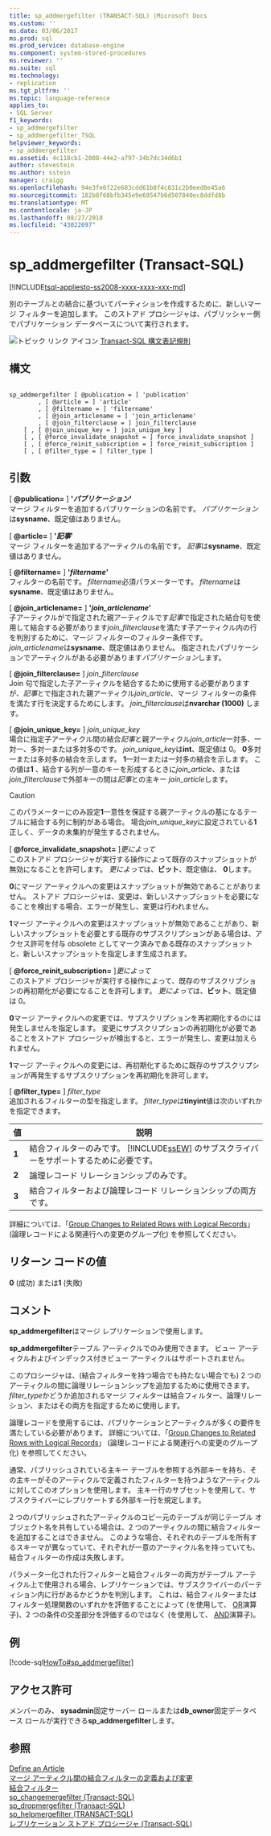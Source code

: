 ```yaml
---
title: sp_addmergefilter (TRANSACT-SQL) |Microsoft Docs
ms.custom: ''
ms.date: 03/06/2017
ms.prod: sql
ms.prod_service: database-engine
ms.component: system-stored-procedures
ms.reviewer: ''
ms.suite: sql
ms.technology:
- replication
ms.tgt_pltfrm: ''
ms.topic: language-reference
applies_to:
- SQL Server
f1_keywords:
- sp_addmergefilter
- sp_addmergefilter_TSQL
helpviewer_keywords:
- sp_addmergefilter
ms.assetid: 4c118cb1-2008-44e2-a797-34b7dc34d6b1
author: stevestein
ms.author: sstein
manager: craigg
ms.openlocfilehash: 94e3fe6f22e683cdd61b8f4c831c2b0eed0e45a6
ms.sourcegitcommit: 182b8f68bfb345e9e69547b6d507840ec8ddfd8b
ms.translationtype: MT
ms.contentlocale: ja-JP
ms.lasthandoff: 08/27/2018
ms.locfileid: "43022697"
---
```

# <a name="spaddmergefilter-transact-sql"></a>sp_addmergefilter (Transact-SQL)
[!INCLUDE[tsql-appliesto-ss2008-xxxx-xxxx-xxx-md](../../includes/tsql-appliesto-ss2008-xxxx-xxxx-xxx-md.md)]

  別のテーブルとの結合に基づいてパーティションを作成するために、新しいマージ フィルターを追加します。 このストアド プロシージャは、パブリッシャー側でパブリケーション データベースについて実行されます。  
  
 ![トピック リンク アイコン](../../database-engine/configure-windows/media/topic-link.gif "トピック リンク アイコン") [Transact-SQL 構文表記規則](../../t-sql/language-elements/transact-sql-syntax-conventions-transact-sql.md)  
  
## <a name="syntax"></a>構文  
  
```  
  
sp_addmergefilter [ @publication = ] 'publication'   
        , [ @article = ] 'article'   
        , [ @filtername = ] 'filtername'   
        , [ @join_articlename = ] 'join_articlename'   
        , [ @join_filterclause = ] join_filterclause  
    [ , [ @join_unique_key = ] join_unique_key ]  
    [ , [ @force_invalidate_snapshot = ] force_invalidate_snapshot ]  
    [ , [ @force_reinit_subscription = ] force_reinit_subscription ]  
    [ , [ @filter_type = ] filter_type ]  
```  
  
## <a name="arguments"></a>引数  
 [  **@publication=** ] **'***パブリケーション***'**  
 マージ フィルターを追加するパブリケーションの名前です。 *パブリケーション*は**sysname**、既定値はありません。  
  
 [  **@article=** ] **'***記事***'**  
 マージ フィルターを追加するアーティクルの名前です。 *記事*は**sysname**、既定値はありません。  
  
 [  **@filtername=** ] **'***filtername***'**  
 フィルターの名前です。 *filtername*必須パラメーターです。 *filtername*は**sysname**、既定値はありません。  
  
 [  **@join_articlename=** ] **'***join_articlename***'**  
 子アーティクルがで指定された親アーティクルです*記事*で指定された結合句を使用して結合する必要があります*join_filterclause*を満たす子アーティクル内の行を判別するために、マージ フィルターのフィルター条件です。 *join_articlename*は**sysname**、既定値はありません。 指定されたパブリケーションでアーティクルがある必要があります*パブリケーション*します。  
  
 [  **@join_filterclause=** ] *join_filterclause*  
 Join 句で指定した子アーティクルを結合するために使用する必要がありますが、*記事*とで指定された親アーティクル*join_article*、マージ フィルターの条件を満たす行を決定するためにします。 *join_filterclause*は**nvarchar (1000)** します。  
  
 [  **@join_unique_key=** ] *join_unique_key*  
 場合に指定子アーティクル間の結合*記事*と親アーティクル*join_article*一対多、一対一、多対一または多対多のです。 *join_unique_key*は**int**、既定値は 0。 **0**多対一または多対多の結合を示します。 **1**一対一または一対多の結合を示します。 この値は**1** 、結合する列が一意のキーを形成するときに*join_article*、または*join_filterclause*で外部キーの間は*記事*との主キー *join_article*します。  
  
> [!CAUTION]  
>  このパラメーターにのみ設定**1**一意性を保証する親アーティクルの基になるテーブルに結合する列に制約がある場合。 場合*join_unique_key*に設定されている**1**正しく、データの未集約が発生するされません。  
  
 [  **@force_invalidate_snapshot=** ]*更によって*  
 このストアド プロシージャが実行する操作によって既存のスナップショットが無効になることを許可します。 *更によって*は、**ビット**、既定値は、 **0**します。  
  
 **0**にマージ アーティクルへの変更はスナップショットが無効であることがありません。 ストアド プロシージャは、変更は、新しいスナップショットを必要になることを検出する場合、エラーが発生し、変更は行われません。  
  
 **1**マージ アーティクルへの変更はスナップショットが無効であることがあり、新しいスナップショットを必要とする既存のサブスクリプションがある場合は、アクセス許可を付与 obsolete としてマーク済みである既存のスナップショットと、新しいスナップショットを指定します生成されます。  
  
 [  **@force_reinit_subscription=** ]*更によって*  
 このストアド プロシージャが実行する操作によって、既存のサブスクリプションの再初期化が必要になることを許可します。 *更によって*は、**ビット**、既定値は 0。  
  
 **0**マージ アーティクルへの変更では、サブスクリプションを再初期化するのには発生しませんを指定します。 変更にサブスクリプションの再初期化が必要であることをストアド プロシージャが検出すると、エラーが発生し、変更は加えられません。  
  
 **1**マージ アーティクルへの変更には、再初期化するために既存のサブスクリプションが再発生するサブスクリプションを再初期化を許可します。  
  
 [  **@filter_type=** ] *filter_type*  
 追加されるフィルターの型を指定します。 *filter_type*は**tinyint**値は次のいずれかを指定できます。  
  
|値|説明|  
|-----------|-----------------|  
|**1**|結合フィルターのみです。 [!INCLUDE[ssEW](../../includes/ssew-md.md)] のサブスクライバーをサポートするために必要です。|  
|**2**|論理レコード リレーションシップのみです。|  
|**3**|結合フィルターおよび論理レコード リレーションシップの両方です。|  
  
 詳細については、「[Group Changes to Related Rows with Logical Records](../../relational-databases/replication/merge/group-changes-to-related-rows-with-logical-records.md)」 (論理レコードによる関連行への変更のグループ化) を参照してください。  
  
## <a name="return-code-values"></a>リターン コードの値  
 **0** (成功) または**1** (失敗)  
  
## <a name="remarks"></a>コメント  
 **sp_addmergefilter**はマージ レプリケーションで使用します。  
  
 **sp_addmergefilter**テーブル アーティクルでのみ使用できます。 ビュー アーティクルおよびインデックス付きビュー アーティクルはサポートされません。  
  
 このプロシージャは、(結合フィルターを持つ場合でも持たない場合でも) 2 つのアーティクルの間に論理リレーションシップを追加するために使用できます。 *filter_type*かどうか追加されるマージ フィルターは結合フィルター、論理リレーション、またはその両方を指定するために使用します。  
  
 論理レコードを使用するには、パブリケーションとアーティクルが多くの要件を満たしている必要があります。 詳細については、「[Group Changes to Related Rows with Logical Records](../../relational-databases/replication/merge/group-changes-to-related-rows-with-logical-records.md)」 (論理レコードによる関連行への変更のグループ化) を参照してください。  
  
 通常、パブリッシュされている主キー テーブルを参照する外部キーを持ち、その主キーがそのアーティクルで定義されたフィルターを持つようなアーティクルに対してこのオプションを使用します。 主キー行のサブセットを使用して、サブスクライバーにレプリケートする外部キー行を規定します。  
  
 2 つのパブリッシュされたアーティクルのコピー元のテーブルが同じテーブル オブジェクト名を共有している場合は、2 つのアーティクルの間に結合フィルターを追加することはできません。 このような場合、それぞれのテーブルを所有するスキーマが異なっていて、それぞれが一意のアーティクル名を持っていても、結合フィルターの作成は失敗します。  
  
 パラメーター化された行フィルターと結合フィルターの両方がテーブル アーティクル上で使用される場合、レプリケーションでは、サブスクライバーのパーティション内に行があるかどうかを判別します。 これは、結合フィルターまたはフィルター処理関数のいずれかを評価することによって (を使用して、 [OR](../../t-sql/language-elements/or-transact-sql.md)演算子)、2 つの条件の交差部分を評価するのではなく (を使用して、 [AND](../../t-sql/language-elements/and-transact-sql.md)演算子)。  
  
## <a name="example"></a>例  
 [!code-sql[HowTo#sp_addmergefilter](../../relational-databases/replication/codesnippet/tsql/sp-addmergefilter-transa_1.sql)]  
  
## <a name="permissions"></a>アクセス許可  
 メンバーのみ、 **sysadmin**固定サーバー ロールまたは**db_owner**固定データベース ロールが実行できる**sp_addmergefilter**します。  
  
## <a name="see-also"></a>参照  
 [Define an Article](../../relational-databases/replication/publish/define-an-article.md)   
 [マージ アーティクル間の結合フィルターの定義および変更](../../relational-databases/replication/publish/define-and-modify-a-join-filter-between-merge-articles.md)   
 [結合フィルター](../../relational-databases/replication/merge/join-filters.md)   
 [sp_changemergefilter (Transact-SQL)](../../relational-databases/system-stored-procedures/sp-changemergefilter-transact-sql.md)   
 [sp_dropmergefilter (Transact-SQL)](../../relational-databases/system-stored-procedures/sp-dropmergefilter-transact-sql.md)   
 [sp_helpmergefilter &#40;TRANSACT-SQL&#41;](../../relational-databases/system-stored-procedures/sp-helpmergefilter-transact-sql.md)   
 [レプリケーション ストアド プロシージャ &#40;Transact-SQL&#41;](../../relational-databases/system-stored-procedures/replication-stored-procedures-transact-sql.md)  
  
  
